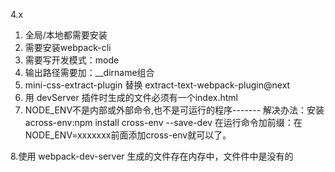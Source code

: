 4.x 
1.  全局/本地都需要安装
2. 需要安装webpack-cli
3. 需要写开发模式：mode
4. 输出路径需要加：__dirname组合
5. mini-css-extract-plugin 替换 extract-text-webpack-plugin@next 
6. 用 devServer 插件时生成的文件必须有一个index.html
7. NODE_ENV不是内部或外部命令,也不是可运行的程序-------
    解决办法：安装across-env:npm install cross-env --save-dev
    在运行命令加前缀：在NODE_ENV=xxxxxxx前面添加cross-env就可以了。 

8.使用 webpack-dev-server 生成的文件存在内存中，文件件中是没有的